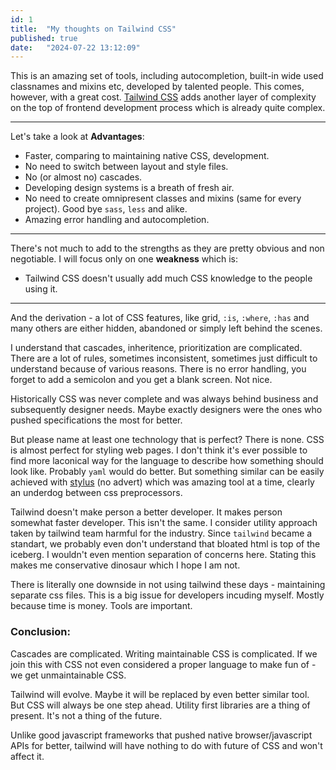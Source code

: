 ```yaml
---
id: 1
title:  "My thoughts on Tailwind CSS"
published: true
date:   "2024-07-22 13:12:09"
---
```


This is an amazing set of tools, including autocompletion, built-in wide used classnames and mixins etc, developed by talented people. This comes, however, with a great cost. [Tailwind CSS](https://tailwindcss.com) adds another layer of complexity on the top of frontend development process which is already quite complex.

---

Let's take a look at **Advantages**:
- Faster, comparing to maintaining native CSS, development.
- No need to switch between layout and style files.
- No (or almost no) cascades.
- Developing design systems is a breath of fresh air. 
- No need to create omnipresent classes and mixins (same for every project). Good bye `sass`, `less` and alike.
- Amazing error handling and autocompletion.

---

There's not much to add to the strengths as they are pretty obvious and non negotiable. 
I will focus only on one **weakness** which is: 

- Tailwind CSS doesn't usually add much CSS knowledge to the people using it.

---

And the derivation - a lot of CSS features, like grid, `:is`, `:where`, `:has` and many others are either hidden, abandoned or simply left behind the scenes.

I understand that cascades, inheritence, prioritization are complicated.
There are a lot of rules, sometimes inconsistent, sometimes just difficult to understand because of various reasons.
There is no error handling, you forget to add a semicolon and you get a blank screen. Not nice.

Historically CSS was never complete and was always behind business and subsequently designer needs. 
Maybe exactly designers were the ones who pushed specifications the most for better. 

But please name at least one technology that is perfect? There is none.
CSS is almost perfect for styling web pages. I don't think it's ever possible to find more laconical way for the language to describe how something should look like. Probably `yaml` would do better. But something similar can be easily achieved with [stylus](https://stylus-lang.com) (no advert) which was amazing tool at a time, clearly an underdog between css preprocessors.

Tailwind doesn't make person a better developer. It makes person somewhat faster developer.
This isn't the same. I consider utility approach taken by tailwind team harmful for the industry.
Since `tailwind` became a standart, we probably even don't understand that bloated html is top of the iceberg.
I wouldn't even mention separation of concerns here. Stating this makes me conservative dinosaur which I hope I am not.

There is literally one downside in not using tailwind these days - maintaining separate css files. This is a big issue for developers incuding myself. Mostly because time is money. Tools are important. 

### Conclusion:

Cascades are complicated. Writing maintainable CSS is complicated. If we join this with
CSS not even considered a proper language to make fun of - we get unmaintainable CSS.

Tailwind will evolve. Maybe it will be replaced by even better similar tool.  
But CSS will always be one step ahead. Utility first libraries are a thing of present.
It's not a thing of the future.

Unlike good javascript frameworks that pushed native browser/javascript APIs for better, tailwind will have nothing to do with future of CSS and won't affect it.